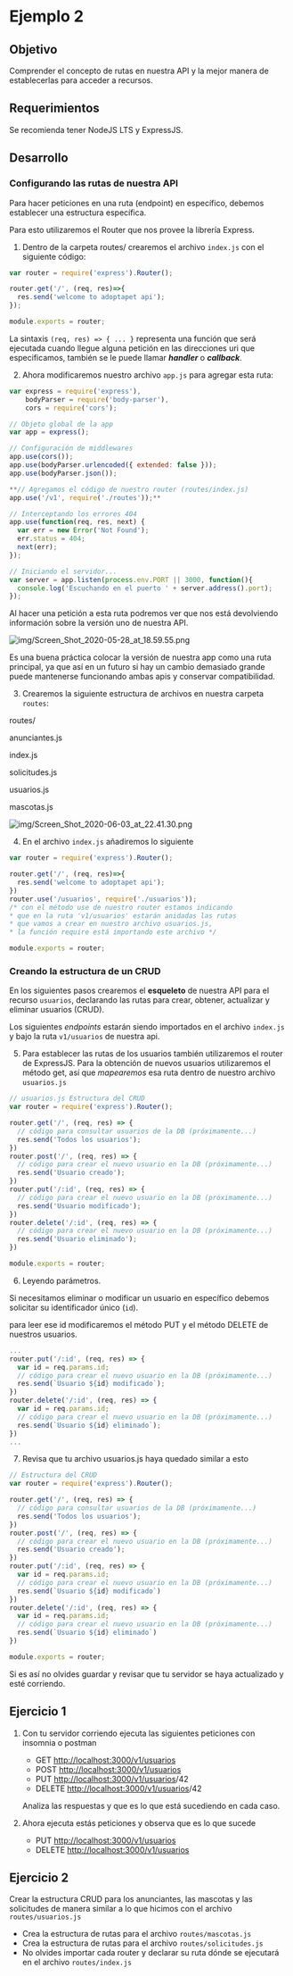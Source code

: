 # Ejemplo 2

## Objetivo

Comprender el concepto de rutas en nuestra API y la mejor manera de establecerlas para acceder a recursos.

## Requerimientos

Se recomienda tener NodeJS LTS y ExpressJS.

## Desarrollo

### Configurando las rutas de nuestra API

Para hacer peticiones en una ruta (endpoint) en específico, debemos establecer una estructura específica.

Para esto utilizaremos el Router que nos provee la librería Express.

1. Dentro de la carpeta routes/ crearemos el archivo `index.js` con el siguiente código:

```jsx
var router = require('express').Router();

router.get('/', (req, res)=>{
  res.send('welcome to adoptapet api');
});

module.exports = router;
```

La sintaxis `(req, res) => { ... }` representa una función que será ejecutada cuando llegue alguna petición en las direcciones uri que especificamos, también se le puede llamar ***handler*** o ***callback***. 

2. Ahora modificaremos nuestro archivo `app.js` para agregar esta ruta:

```jsx
var express = require('express'),
    bodyParser = require('body-parser'),
    cors = require('cors');

// Objeto global de la app
var app = express();

// Configuración de middlewares
app.use(cors());
app.use(bodyParser.urlencoded({ extended: false }));
app.use(bodyParser.json());

**// Agregamos el código de nuestro router (routes/index.js)
app.use('/v1', require('./routes'));**

// Interceptando los errores 404
app.use(function(req, res, next) {
  var err = new Error('Not Found');
  err.status = 404;
  next(err);
});

// Iniciando el servidor...
var server = app.listen(process.env.PORT || 3000, function(){
  console.log('Escuchando en el puerto ' + server.address().port);
});
```

Al hacer una petición a esta ruta podremos ver que nos está devolviendo información sobre la versión uno de nuestra API.

![img/Screen_Shot_2020-05-28_at_18.59.55.png](img/Screen_Shot_2020-05-28_at_18.59.55.png)

Es una buena práctica colocar la versión de nuestra app como una ruta principal, ya que así en un futuro si hay un cambio demasiado grande puede mantenerse funcionando ambas apis y conservar compatibilidad.

3. Crearemos la siguiente estructura de archivos en nuestra carpeta `routes`:

routes/

anunciantes.js

index.js

solicitudes.js

usuarios.js

mascotas.js

![img/Screen_Shot_2020-06-03_at_22.41.30.png](img/Screen_Shot_2020-06-03_at_22.41.30.png)

4. En el archivo `index.js` añadiremos lo siguiente

```jsx
var router = require('express').Router();

router.get('/', (req, res)=>{
  res.send('welcome to adoptapet api');
})
router.use('/usuarios', require('./usuarios'));
/* con el método use de nuestro router estamos indicando 
* que en la ruta 'v1/usuarios' estarán anidadas las rutas 
* que vamos a crear en nuestro archivo usuarios.js,
* la función require está importando este archivo */

module.exports = router;
```

### Creando la estructura de un CRUD

En los siguientes pasos crearemos el **esqueleto** de nuestra API para el recurso `usuarios`, declarando las rutas para crear, obtener, actualizar y eliminar usuarios (CRUD).

Los siguientes *endpoints* estarán siendo importados en el archivo `index.js` y bajo la ruta `v1/usuarios` de nuestra api.

5. Para establecer las rutas de los usuarios también utilizaremos el router de ExpressJS. Para la obtención de nuevos usuarios utilizaremos el método get, así que *mapearemos* esa ruta dentro de nuestro archivo `usuarios.js`

```jsx
// usuarios.js Estructura del CRUD
var router = require('express').Router();

router.get('/', (req, res) => {
  // código para consultar usuarios de la DB (próximamente...)
  res.send('Todos los usuarios');
})
router.post('/', (req, res) => {
  // código para crear el nuevo usuario en la DB (próximamente...)
  res.send('Usuario creado');
})
router.put('/:id', (req, res) => {
  // código para crear el nuevo usuario en la DB (próximamente...)
  res.send('Usuario modificado');
})
router.delete('/:id', (req, res) => {
  // código para crear el nuevo usuario en la DB (próximamente...)
  res.send('Usuario eliminado');
})

module.exports = router;
```

6. Leyendo parámetros.

Si necesitamos eliminar o modificar un usuario en específico debemos solicitar su identificador único (`id`).

para leer ese id modificaremos el método PUT y el método DELETE de nuestros usuarios.

```jsx
...
router.put('/:id', (req, res) => {
  var id = req.params.id;
  // código para crear el nuevo usuario en la DB (próximamente...)
  res.send(`Usuario ${id} modificado`);
})
router.delete('/:id', (req, res) => {
  var id = req.params.id;
  // código para crear el nuevo usuario en la DB (próximamente...)
  res.send(`Usuario ${id} eliminado`);
})
...
```

7. Revisa que tu archivo usuarios.js haya quedado similar a esto

```jsx
// Estructura del CRUD
var router = require('express').Router();

router.get('/', (req, res) => {
  // código para consultar usuarios de la DB (próximamente...)
  res.send('Todos los usuarios');
})
router.post('/', (req, res) => {
  // código para crear el nuevo usuario en la DB (próximamente...)
  res.send('Usuario creado');
})
router.put('/:id', (req, res) => {
  var id = req.params.id;
  // código para crear el nuevo usuario en la DB (próximamente...)
  res.send(`Usuario ${id} modificado`)
})
router.delete('/:id', (req, res) => {
  var id = req.params.id;
  // código para crear el nuevo usuario en la DB (próximamente...)
  res.send(`Usuario ${id} eliminado`)
})

module.exports = router;
```

Si es así no olvides guardar y revisar que tu servidor se haya actualizado y esté corriendo.

## Ejercicio 1

1. Con tu servidor corriendo ejecuta las siguientes peticiones con insomnia o postman
    - GET [http://localhost:3000/v1/usuarios](http://localhost:3000/v1/usuarios)
    - POST [http://localhost:3000/v1/usuarios](http://localhost:3000/v1/usuarios)
    - PUT [http://localhost:3000/v1/usuarios](http://localhost:3000/v1/usuarios)/42
    - DELETE [http://localhost:3000/v1/usuarios](http://localhost:3000/v1/usuarios)/42

    Analiza las respuestas y que es lo que está sucediendo en cada caso.

2. Ahora ejecuta estás peticiones y observa que es lo que sucede
    - PUT [http://localhost:3000/v1/usuarios](http://localhost:3000/v1/usuarios)
    - DELETE [http://localhost:3000/v1/usuarios](http://localhost:3000/v1/usuarios)

## Ejercicio 2

Crear la estructura CRUD para los anunciantes, las mascotas y las solicitudes de manera similar a lo que hicimos con el archivo `routes/usuarios.js`

- Crea la estructura de rutas para el archivo `routes/mascotas.js`
- Crea la estructura de rutas para el archivo `routes/solicitudes.js`
- No olvides importar cada router y declarar su ruta dónde se ejecutará en el archivo `routes/index.js`